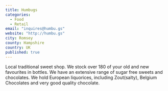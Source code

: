 ```yaml
---
title: Humbugs
categories: 
  - Food
  - Retail
email: "inquires@humbu.gs"
website: "http://humbu.gs"
city: Romsey
county: Hampshire
country: UK
published: true
---
```


Local traditional sweet shop. We stock over 180 of your old and new favourites in bottles. We have an extensive range of sugar free sweets and chocolates. We hold European liquorices, including Zout(salty), Belgium Chocolates and very good quality chocolate.
